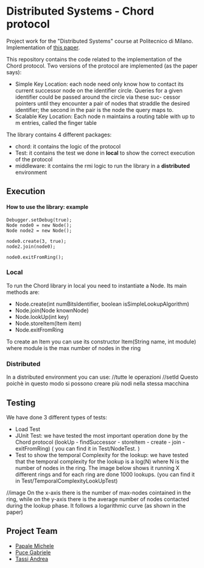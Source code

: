 # Distributed Systems - Chord protocol
Project work for the "Distributed Systems" course at Politecnico di Milano.
Implementation of [this paper](https://pdos.csail.mit.edu/papers/ton:chord/paper-ton.pdf).

This repository contains the code related to the implementation of the Chord protocol.
Two versions of the protocol are implemented (as the paper says):

- Simple Key Location: each node need only know how to contact its current successor node on the identifier circle. Queries for a given identifier could be passed around the circle via these suc- cessor pointers until they encounter a pair of nodes that straddle the desired identifier; the second in the pair is the node the query maps to.
- Scalable Key Location: Each node n maintains a routing table with up to m entries, called the finger table

The library contains 4 different packages:
- chord: it contains the logic of the protocol
- Test: it contains the test we done in **local** to show the correct execution of the protocol
- middleware: it contains the rmi logic to run the library in a **distributed** environment

## Execution
#### How to use the library: example

    Debugger.setDebug(true);
    Node node0 = new Node();
    Node node2 = new Node();
    
    node0.create(3, true);
    node2.join(node0);

    node0.exitFromRing();
    
### Local
To run the Chord library in local you need to instantiate a Node. Its main methods are:
- Node.create(int numBitsIdentifier, boolean isSimpleLookupAlgorithm)
- Node.join(Node knownNode)
- Node.lookUp(int key)
- Node.storeItem(Item item)
- Node.exitFromRing

To create an Item you can use its constructor Item(String name, int module) where module is the max number of nodes in the ring

### Distributed
In a distributed environment you can use:
//tutte le operazioni
//setId
Questo poichè in questo modo si possono creare più nodi nella stessa macchina


## Testing
We have done 3 different types of tests:
- Load Test
- JUnit Test: we have tested the most important operation done by the Chord protocol (lookUp - findSuccessor - storeItem - create - join - exitFromRing) (
 you can find it in Test/NodeTest. )
- Test to show the temporal Complexity for the lookup: we have tested that the temporal complexity for the lookup is a log(N) where N is the number of nodes in the ring. The image below shows it running X different rings and for each ring are done 1000 lookups. (you can find it in Test/TemporalComplexityLookUpTest)

//image
On the x-axis there is the number of max-nodes cointained in the ring, while on the y-axis there is the average number of nodes contacted during the lookup phase. It follows a logarithmic curve (as shown in the paper)

## Project Team
- [Papale Michele](https://github.com/michelepapale1996)
- [Puce Gabriele](https://github.com/gabpuce)
- [Tassi Andrea](https://github.com/andre19a)